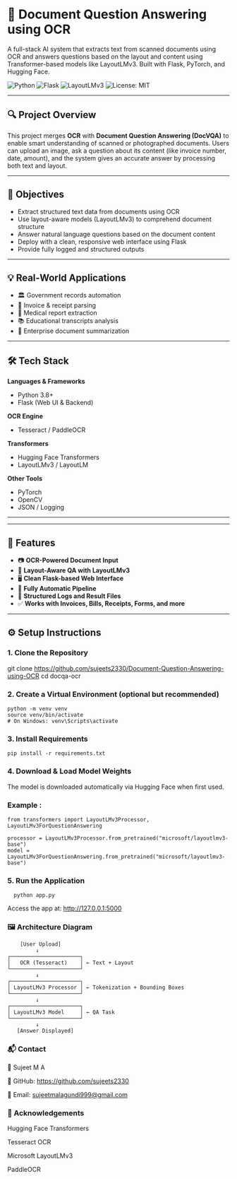  # 🧠 Document Question Answering using OCR

A full-stack AI system that extracts text from scanned documents using OCR and answers questions based on the layout and content using Transformer-based models like LayoutLMv3. Built with Flask, PyTorch, and Hugging Face.

![Python](https://img.shields.io/badge/Python-3.8%2B-blue.svg)
![Flask](https://img.shields.io/badge/Flask-WebApp-lightgrey)
![LayoutLMv3](https://img.shields.io/badge/Model-LayoutLMv3-green)
![License: MIT](https://img.shields.io/badge/License-MIT-yellow.svg)

---

## 🔍 Project Overview

This project merges **OCR** with **Document Question Answering (DocVQA)** to enable smart understanding of scanned or photographed documents. Users can upload an image, ask a question about its content (like invoice number, date, amount), and the system gives an accurate answer by processing both text and layout.

---

## 🎯 Objectives

- Extract structured text data from documents using OCR
- Use layout-aware models (LayoutLMv3) to comprehend document structure
- Answer natural language questions based on the document content
- Deploy with a clean, responsive web interface using Flask
- Provide fully logged and structured outputs

---

## 💡 Real-World Applications

- 🏛 Government records automation
- 🧾 Invoice & receipt parsing
- 🏥 Medical report extraction
- 📚 Educational transcripts analysis
- 📑 Enterprise document summarization

---

## 🛠️ Tech Stack

**Languages & Frameworks**
- Python 3.8+
- Flask (Web UI & Backend)

**OCR Engine**
- Tesseract / PaddleOCR

**Transformers**
- Hugging Face Transformers
- LayoutLMv3 / LayoutLM

**Other Tools**
- PyTorch
- OpenCV
- JSON / Logging

---



---

## 🚀 Features

- 📷 **OCR-Powered Document Input**
- 🧠 **Layout-Aware QA with LayoutLMv3**
- 🖥 **Clean Flask-based Web Interface**
- 🔄 **Fully Automatic Pipeline**
- 📂 **Structured Logs and Result Files**
- ✅ **Works with Invoices, Bills, Receipts, Forms, and more**

---

## ⚙️ Setup Instructions

### 1. Clone the Repository
 
git clone https://github.com/sujeets2330/Document-Question-Answering-using-OCR
cd docqa-ocr

### 2. Create a Virtual Environment (optional but recommended)
```
python -m venv venv
source venv/bin/activate 
# On Windows: venv\Scripts\activate
```

### 3. Install Requirements
```
pip install -r requirements.txt
```

### 4. Download & Load Model Weights
The model is downloaded automatically via Hugging Face when first used.

 ###  Example :
 ```
from transformers import LayoutLMv3Processor, LayoutLMv3ForQuestionAnswering

processor = LayoutLMv3Processor.from_pretrained("microsoft/layoutlmv3-base")
model = LayoutLMv3ForQuestionAnswering.from_pretrained("microsoft/layoutlmv3-base")
```

###  5. Run the Application
```
  python app.py 
```
Access the app at: http://127.0.0.1:5000

 ###  🖼 Architecture Diagram
        [User Upload]
             ↓
    ┌──────────────────────┐
    │   OCR (Tesseract)    │ ← Text + Layout
    └──────────────────────┘
             ↓
    ┌──────────────────────┐
    │ LayoutLMv3 Processor │ ← Tokenization + Bounding Boxes
    └──────────────────────┘
             ↓
    ┌──────────────────────┐
    │ LayoutLMv3 Model     │ ← QA Task
    └──────────────────────┘
             ↓
       [Answer Displayed]
       
### 📬 Contact
👤 Sujeet M A

🔗 GitHub: https://github.com/sujeets2330

📧 Email: sujeetmalagundi999@gmail.com


### 🙏 Acknowledgements
Hugging Face Transformers

Tesseract OCR

Microsoft LayoutLMv3

PaddleOCR

